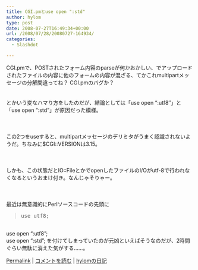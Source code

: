 ```yaml
---
title: CGI.pmとuse open ":std"
author: hylom
type: post
date: 2008-07-27T16:49:34+00:00
url: /2008/07/28/20080727-164934/
categories:
  - Slashdot

---
```

CGI.pmで、POSTされたフォーム内容のparseが何かおかしい、でアップロードされたファイルの内容に他のフォームの内容が混ざる、てかこれmultipartメッセージの分解間違ってね？ CGI.pmのバグか？  
</br>   
とかいう変なハマり方をしたのだが、結論としては「use open &#8220;:utf8&#8243;」と「use open &#8220;:std&#8221;」が原因だった模様。</br>  
</br>   
この2つをuseすると、multipartメッセージのデリミタがうまく認識されないようだ。ちなみに$CGI::VERSIONは3.15。</br>  
</br>   
しかも、この状態だとIO::FileとかでopenしたファイルのI/Oがutf-8で行われなくなるというおまけ付き。なんじゃそりゃー。</br>  
</br>   
最近は無意識的にPerlソースコードの先頭に 

> <div>
>   <tt> use utf8; </tt>
> </div>

</br>   
use open &#8220;:utf8&#8221;;</br>   
use open &#8220;:std&#8221;; を付けてしまっていたのが元凶といえばそうなのだが、2時間ぐらい無駄に消えた気がする……。</br> 

   [Permalink][1] |    [コメントを読む][2] |    [hylomの日記][3] 

</br>

 [1]: http://slashdot.jp/~hylom/journal/447424
 [2]: http://slashdot.jp/~hylom/journal/447424#acomments
 [3]: http://slashdot.jp/~hylom/journal/
